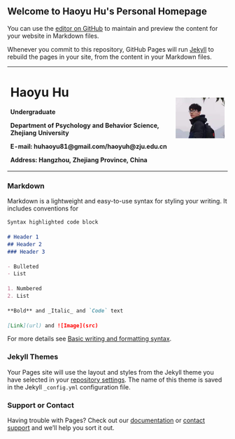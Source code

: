 ## Welcome to Haoyu Hu's Personal Homepage

You can use the [editor on GitHub](https://github.com/Haoyu-Hu/Haoyu-Hu.github.io/edit/main/index.md) to maintain and preview the content for your website in Markdown files.

Whenever you commit to this repository, GitHub Pages will run [Jekyll](https://jekyllrb.com/) to rebuild the pages in your site, from the content in your Markdown files.

<table border="0">
  <tr>
    <td width="75%">
      <h1>Haoyu Hu</h1>
      <p><b>Undergraduate</b></p>
      <p><b>Department of Psychology and Behavior Science, Zhejiang University</b></p>
      <p><b>E-mail: huhaoyu81@gmail.com/haoyuh@zju.edu.cn</b></p>
      <p><b>Address: Hangzhou, Zhejiang Province, China</b></p>
    </td>
    <td width="25%">
      <img src="/photo_self.jpg" width="100%">  
    </td>
  </tr>
</table>

### Markdown

Markdown is a lightweight and easy-to-use syntax for styling your writing. It includes conventions for


```markdown
Syntax highlighted code block

# Header 1
## Header 2
### Header 3

- Bulleted
- List

1. Numbered
2. List

**Bold** and _Italic_ and `Code` text

[Link](url) and ![Image](src)
```

For more details see [Basic writing and formatting syntax](https://docs.github.com/en/github/writing-on-github/getting-started-with-writing-and-formatting-on-github/basic-writing-and-formatting-syntax).

### Jekyll Themes

Your Pages site will use the layout and styles from the Jekyll theme you have selected in your [repository settings](https://github.com/Haoyu-Hu/Haoyu-Hu.github.io/settings/pages). The name of this theme is saved in the Jekyll `_config.yml` configuration file.

### Support or Contact

Having trouble with Pages? Check out our [documentation](https://docs.github.com/categories/github-pages-basics/) or [contact support](https://support.github.com/contact) and we’ll help you sort it out.
